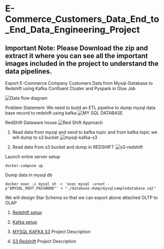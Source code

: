 # E-Commerce_Customers_Data_End_to_End_Data_Engineering_Project

## Important Note: Please Download the zip and extract it where you can see all the important images included in the project to understand the data pipelines.

Export E-Commerce Company Customers Data from Mysql-Database to Redshift using Kafka Confluent Cluster and Pyspark in Glue Job 

![Data flow diagram](./diagrams/dataflow-diagram.png)

Problem Statement:
We need to build an ETL pipeline to dump mysql data base record to redshift using kafka
![MY SQL DATABASE](./diagrams/mysql-oltp-database.png)


RedShift Dataware house
![Red Shift](./diagrams/redshift-olap-diagram.png)
Approach
1. Read data from mysql and  send to kafka topic and from kafka topic we will dump to s3 bucket
![mysql-kafka-s3](./diagrams/mysql-kafka-s3.png)

2. Read data from s3 bucket and dump in REDSHIFT
![s3-redshift](./diagrams/s3-redshift.png)

Launch entire server setup
```
docker-compose up
```

Dump data in mysql db
```
docker exec -i mysql sh -c 'exec mysql -uroot -p"$MYSQL_ROOT_PASSWORD"' < "./database-dump/mysqlsampledatabase.sql"
```



We will design Star Schema so that we can export above attached OLTP to OLAP

1. [Redshift setup](doc/REDSHIFT.md)
2. [Kafka setup](doc/CONFLUENT_KAFKA.md)

1. [MYSQL KAFKA S3](./mysql-kafka-s3/README.md) Project Description
2. [S3 Redshift](./kafka-redshift/README.md) Project Description
